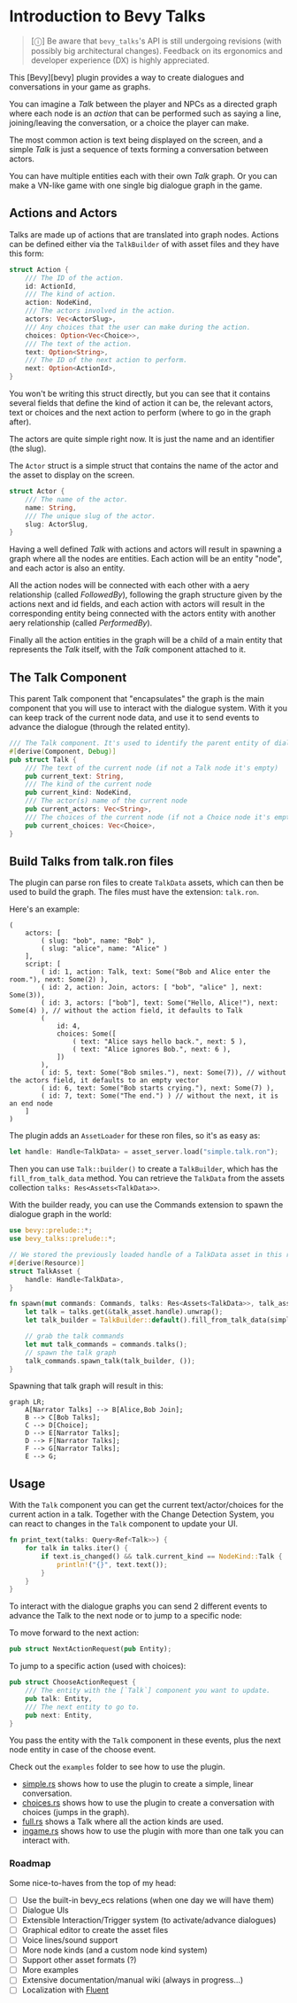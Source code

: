 # Introduction to Bevy Talks

> [&#9432;] 
> Be aware that `bevy_talks`'s API is still undergoing revisions (with possibly big architectural changes). Feedback on its ergonomics and developer experience (DX) is highly appreciated.

This [Bevy][bevy] plugin provides a way to create dialogues and conversations in your game as graphs. 

You can imagine a *Talk* between the player and NPCs as a directed graph where each node is an *action* that can be performed 
such as saying a line, joining/leaving the conversation, or a choice the player can make.

The most common action is text being displayed on the screen, and a simple *Talk* is
just a sequence of texts forming a conversation between actors.

You can have multiple entities each with their own *Talk* graph. Or you can make a VN-like game with one single big dialogue graph in the game.

## Actions and Actors

Talks are made up of actions that are translated into graph nodes. 
Actions can be defined either via the `TalkBuilder` of with asset files and they have this form:

```rust
struct Action {
    /// The ID of the action.
    id: ActionId,
    /// The kind of action.
    action: NodeKind,
    /// The actors involved in the action.
    actors: Vec<ActorSlug>,
    /// Any choices that the user can make during the action.
    choices: Option<Vec<Choice>>,
    /// The text of the action.
    text: Option<String>,
    /// The ID of the next action to perform.
    next: Option<ActionId>,
}
```

You won't be writing this struct directly, but you can see that it contains several fields that define the kind of action it can be, the relevant actors, text or choices and the next action to perform (where to go in the graph after).

The actors are quite simple right now. It is just the name and an identifier (the slug).

The `Actor` struct is a simple struct that contains the name of the actor and the asset to display on the screen.

```rust
struct Actor {
    /// The name of the actor.
    name: String,
    /// The unique slug of the actor.
    slug: ActorSlug,
}
```

Having a well defined *Talk* with actions and actors will result in spawning a graph where all the nodes are entities.
Each action will be an entity "node", and each actor is also an entity. 

All the action nodes will be connected with each other with a aery relationship (called *FollowedBy*), following the graph structure given by the actions next and id fields, and each action with actors will result in the corresponding entity being connected with the actors entity with another aery relationship (called *PerformedBy*).

Finally all the action entities in the graph will be a child of a main entity that represents the *Talk* itself, with the *Talk* component attached to it.

## The Talk Component

This parent Talk component that "encapsulates" the graph is the main component that you will use to interact with the dialogue system.
With it you can keep track of the current node data, and use it to send events to advance the dialogue (through the related entity).

```rust
/// The Talk component. It's used to identify the parent entity of dialogue entity graphs.
#[derive(Component, Debug)]
pub struct Talk {
    /// The text of the current node (if not a Talk node it's empty)
    pub current_text: String,
    /// The kind of the current node
    pub current_kind: NodeKind,
    /// The actor(s) name of the current node
    pub current_actors: Vec<String>,
    /// The choices of the current node (if not a Choice node it's empty)
    pub current_choices: Vec<Choice>,
}
```

## Build Talks from talk.ron files

The plugin can parse ron files to create `TalkData` assets, which can then be used to build the graph. 
The files must have the extension: `talk.ron`.

Here's an example:

```rust,ignore
(
    actors: [
        ( slug: "bob", name: "Bob" ),
        ( slug: "alice", name: "Alice" )
    ],
    script: [
        ( id: 1, action: Talk, text: Some("Bob and Alice enter the room."), next: Some(2) ),
        ( id: 2, action: Join, actors: [ "bob", "alice" ], next: Some(3)),
        ( id: 3, actors: ["bob"], text: Some("Hello, Alice!"), next: Some(4) ), // without the action field, it defaults to Talk
        (
            id: 4,
            choices: Some([
                ( text: "Alice says hello back.", next: 5 ),
                ( text: "Alice ignores Bob.", next: 6 ),
            ])
        ),
        ( id: 5, text: Some("Bob smiles."), next: Some(7)), // without the actors field, it defaults to an empty vector
        ( id: 6, text: Some("Bob starts crying."), next: Some(7) ),
        ( id: 7, text: Some("The end.") ) // without the next, it is an end node
    ]
)
```

The plugin adds an `AssetLoader` for these ron files, so it's as easy as: 

```rust
let handle: Handle<TalkData> = asset_server.load("simple.talk.ron");
```

Then you can use `Talk::builder()` to create a `TalkBuilder`, which has the `fill_from_talk_data` method. 
You can retrieve the `TalkData` from the assets collection `talks: Res<Assets<TalkData>>`.


With the builder ready, you can use the Commands extension to spawn the dialogue graph in the world:

```rust
use bevy::prelude::*;
use bevy_talks::prelude::*;

// We stored the previously loaded handle of a TalkData asset in this resource
#[derive(Resource)]
struct TalkAsset {
    handle: Handle<TalkData>,
}

fn spawn(mut commands: Commands, talks: Res<Assets<TalkData>>, talk_asset: Res<TalkAsset>) {
    let talk = talks.get(&talk_asset.handle).unwrap();
    let talk_builder = TalkBuilder::default().fill_from_talk_data(simple_talk);

    // grab the talk commands
    let mut talk_commands = commands.talks();
    // spawn the talk graph
    talk_commands.spawn_talk(talk_builder, ());
}
```

Spawning that talk graph will result in this:


```mermaid
graph LR;
    A[Narrator Talks] --> B[Alice,Bob Join];
    B --> C[Bob Talks];
    C --> D[Choice];
    D --> E[Narrator Talks];
    D --> F[Narrator Talks];
    F --> G[Narrator Talks];
    E --> G;
```

## Usage

With the `Talk` component you can get the current text/actor/choices for the current action in a talk. 
Together with the Change Detection System, you can react to changes in the `Talk` component to update your UI.

```rust
fn print_text(talks: Query<Ref<Talk>>) {
    for talk in talks.iter() {
        if text.is_changed() && talk.current_kind == NodeKind::Talk {
            println!("{}", text.text());
        }
    }
}
```

To interact with the dialogue graphs you can send 2 different events to advance the Talk to the next node or to jump to a specific node:

To move forward to the next action:

```rust
pub struct NextActionRequest(pub Entity);
```

To jump to a specific action (used with choices):

```rust
pub struct ChooseActionRequest {
    /// The entity with the [`Talk`] component you want to update.
    pub talk: Entity,
    /// The next entity to go to.
    pub next: Entity,
}
```

You pass the entity with the `Talk` component in these events, plus the next node entity in case of the choose event.

Check out the `examples` folder to see how to use the plugin.

- [simple.rs](examples/simple.rs) shows how to use the plugin to create a simple, linear conversation. 
- [choices.rs](examples/choices.rs) shows how to use the plugin to create a conversation with choices (jumps in the graph).
- [full.rs](examples/full.rs) shows a Talk where all the action kinds are used.
- [ingame.rs](examples/ingame.rs) shows how to use the plugin with more than one talk you can interact with.

### Roadmap

Some nice-to-haves from the top of my head:

- [ ] Use the built-in bevy_ecs relations (when one day we will have them)
- [ ] Dialogue UIs 
- [ ] Extensible Interaction/Trigger system (to activate/advance dialogues)
- [ ] Graphical editor to create the asset files
- [ ] Voice lines/sound support
- [ ] More node kinds (and a custom node kind system)
- [ ] Support other asset formats (?)
- [ ] More examples
- [ ] Extensive documentation/manual wiki (always in progress...)
- [ ] Localization with [Fluent](https://projectfluent.org/)
